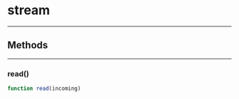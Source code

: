 <!-- @rev 5baa5050c33a6c63b1191895f95076df -->
# stream

----




## Methods

------------------------------------------------------------------------
### read()

```js
function read(incoming) 
```



